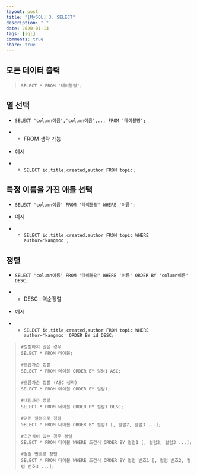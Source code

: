 ```yaml
---
layout: post
title: "[MySQL] 3. SELECT"
description: " "
date: 2020-01-13
tags: [sql]
comments: true
share: true
---
```


## 모든 데이터 출력

> `SELECT * FROM '테이블명';`

 

## 열 선택

- `SELECT 'column이름','column이름',... FROM '테이블명';`

- - FROM 생략 가능

- 예시

- - `SELECT id,title,created,author FROM topic;`

 

## 특정 이름을 가진 애들 선택

- `SELECT 'column이름' FROM '테이블명' WHERE '이름';`

- 예시

- - `SELECT id,title,created,author FROM topic WHERE author='kangmoo';`

 

## 정렬

- `SELECT 'column이름' FROM '테이블명' WHERE '이름' ORDER BY 'column이름' DESC;`

- - DESC : 역순정렬

- 예시

- - `SELECT id,title,created,author FROM topic WHERE author='kangmoo' ORDER BY id DESC;`

 

> ```mysql
> #정렬하지 않은 경우
> SELECT * FROM 테이블;
> 
> #오름차순 정렬
> SELECT * FROM 테이블 ORDER BY 컬럼1 ASC;
> 
> #오름차순 정렬 (ASC 생략)
> SELECT * FROM 테이블 ORDER BY 컬럼1;
> 
> #내림차순 정렬
> SELECT * FROM 테이블 ORDER BY 컬럼1 DESC;
> 
> #여러 컬럼으로 정렬
> SELECT * FROM 테이블 ORDER BY 컬럼1 [, 컬럼2, 컬럼3 ...];
> 
> #조건식이 있는 경우 정렬
> SELECT * FROM 테이블 WHERE 조건식 ORDER BY 컬럼1 [, 컬럼2, 컬럼3 ...];
> 
> #컬럼 번호로 정렬
> SELECT * FROM 테이블 WHERE 조건식 ORDER BY 컬럼 번호1 [, 컬럼 번호2, 컬럼 번호3 ...];
> ```

